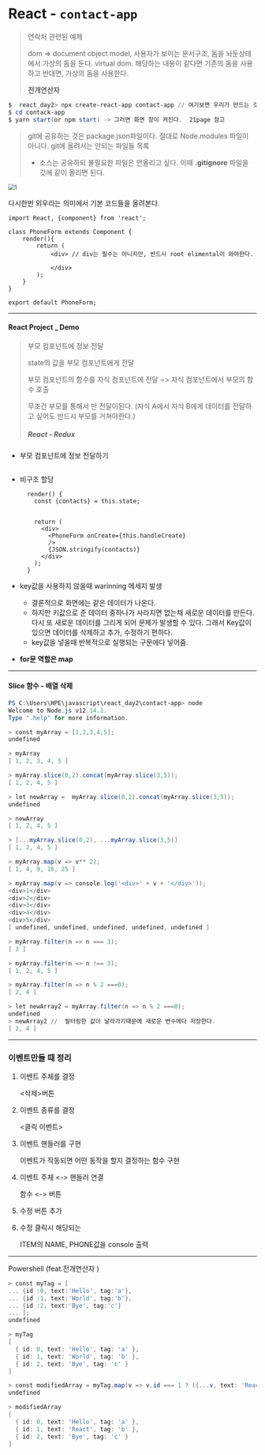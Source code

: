 # React  - `contact-app`

> 연락처 관련된 예제
>
> dom => document object model, 사용자가 보이는 문서구조, 돔을 놔둔상테에서 가상의 돔을 둔다. virtual dom. 해당하는 내용이 같다면 기존의 돔을 사용하고 반대면, 가상의 돔을 사용한다.
>
> __전개연산자__



```powershell
$  react_day2> npx create-react-app contact-app // 여기보면 우리가 만드는 것이 연락처앱 contact-app
$ cd contack-app
$ yarn start(or npm start) -> 그러면 화면 창이 켜진다.  21page 참고
```



> git에 공유하는 것은 package.json파일이다. 절대로 Node.modules 파일이 아니다.
> git에 올려서는 안되는 파일들 목록
>
>  - 소스는 공유하되 불필요한 파일은 안올리고 싶다. 이때 **.gitignore** 파일을 깃에 같이 올리면 된다.

<img src="https://user-images.githubusercontent.com/34231229/73799676-eacdb500-47f9-11ea-973e-a41bd423a80a.JPG" alt="1" style="zoom:80%;" />



다시한번 외우라는 의미에서 기본 코드들을 올려본다.

```react
import React, {component} from 'react';

class PhoneForm extends Component {
    render(){
        return (
            <div> // div는 필수는 아니지만, 반드시 root elimental이 와야한다.
                
            </div>
        );
    }
}

export default PhoneForm;
```



---



#### React Project _ Demo

> 부모 컴포넌트에 정보 전달
>
> state의 값을 부모 컴포넌트에게 전달
>
> 부모 컴포넌트의 함수를 자식 컴포넌트에 전달 => 자식 컴포넌트에서 부모의 함수 호출
>
> 무조건 부모를 통해서 만 전달이된다. (자식 A에서 자식 B에게 데이터를 전달하고 싶어도 반드시 부모를 거쳐야한다.)
>
> ##### React - Redux



+ 부모 컴포넌트에 정보 전달하기

  ```
  
  ```

+ 비구조 할당

  ```
    render() {
      const {contacts} = this.state;
  
      
      return (
        <div>
          <PhoneForm onCreate={this.handleCreate} 
          />
          {JSON.stringify(contacts)}
        </div>
      );
    }
  ```

  

+ key값을 사용하지 않을때 warinning 메세지 발생 
  + 결론적으로 화면에는 같은 데이터가 나온다.
  + 하지만 키값으로 준 데이터 중하나가 사라지면 없는채 새로운 데이터를 만든다. 다시 또 새로운 데이터를 그리게 되어 문제가 발생할 수 있다. 그래서 Key값이 있으면 데이터를 삭제하고 추가, 수정하기 편하다.
  + key값을 넣을때 반복적으로 실행되는 구문에다 넣어줌.
+ **for문 역할은 map**



---

#### Slice 함수 - 배열 삭제

```powershell
PS C:\Users\HPE\javascript\react_day2\contact-app> node
Welcome to Node.js v12.14.1.
Type ".help" for more information.

> const myArray = [1,2,3,4,5];
undefined

> myArray
[ 1, 2, 3, 4, 5 ]

> myArray.slice(0,2).concat(myArray.slice(3,5));
[ 1, 2, 4, 5 ]

> let newArray =  myArray.slice(0,2).concat(myArray.slice(3,5));
undefined

> newArray
[ 1, 2, 4, 5 ]

> [...myArray.slice(0,2), ...myArray.slice(3,5)]
[ 1, 2, 4, 5 ]

> myArray.map(v => v** 2);
[ 1, 4, 9, 16, 25 ]

> myArray.map(v => console.log('<div>' + v + '</div>'));
<div>1</div>
<div>2</div>
<div>3</div>
<div>4</div>
<div>5</div>
[ undefined, undefined, undefined, undefined, undefined ]

> myArray.filter(n => n === 3);
[ 3 ]

> myArray.filter(n => n !== 3);
[ 1, 2, 4, 5 ]

> myArray.filter(n => n % 2 ===0);
[ 2, 4 ]

> let newArray2 = myArray.filter(n => n % 2 ===0);
undefined
> newArray2 //  필터링한 값이 날라가기때문에 새로운 변수에다 저장한다.
[ 2, 4 ]
```



---

### 이벤트만들 때  정리

1. 이벤트 주체를 결정

   <삭제>버튼

2. 이벤트 종류를 결정

   <클릭 이벤트>

3. 이벤트 핸들러를 구현

   이벤트가 작동되면 어떤 동작을 할지 결정하는 함수 구현

4. 이벤트 주체 <-> 핸들러 연결

   함수 <-> 버튼

5. 수정 버튼 추가

6. 수정 클릭시 해당되는

   ITEM의  NAME, PHONE값을 console 출력

---



Powershell (feat.전개연산자 )

```powershell
> const myTag = [
... {id :0, text:'Hello', tag:'a'},
... {id :1, text:'World', tag:'b'},
... {id :2, text:'Bye', tag:'c'}
... ];
undefined

> myTag
[
  { id: 0, text: 'Hello', tag: 'a' },
  { id: 1, text: 'World', tag: 'b' },
  { id: 2, text: 'Bye', tag: 'c' }
]

> const modifiedArray = myTag.map(v => v.id === 1 ? ({...v, text: 'React'}) : v );
undefined

> modifiedArray
[
  { id: 0, text: 'Hello', tag: 'a' },
  { id: 1, text: 'React', tag: 'b' },
  { id: 2, text: 'Bye', tag: 'c' }
]
```

